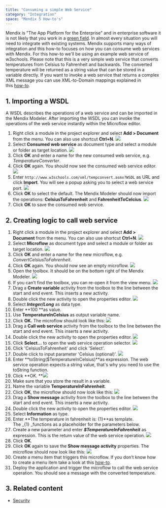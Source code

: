 ```yaml
---
title: "Consuming a simple Web Service"
category: "Integration"
space: "Mendix 5 How-to's"
---
```


Mendix is "The App Platform for the Enterprise" and in enterprise software it is not likely that you work in a [green field](https://en.wikipedia.org/wiki/Greenfield_project). In almost every situation you will need to integrate with existing systems. Mendix supports many ways of integration and this how-to focuses on how you can consume web services with Mendix. For this how-to we'll be using an example web service of w3schools. Please note that this is a very simple web service that converts temperatures from Celsius to Fahrenheit and backwards. The converted temperature will be returned as a string value that can be stored in a variable directly. If you want to invoke a web service that returns a complex XML message you can use XML-to-Domain mappings explained in this [how-to](importing-xml-documents).

## 1\. Importing a WSDL

A WSDL describes the operations of a web service and can be imported in the Mendix Modeler. After importing the WSDL you can invoke the operations of the web service instantly within the Microflow editor.

1.  Right click a module in the project explorer and select **Add > Document** from the menu. You can also use shortcut **Ctrl+N**.
    ![](attachments/7831673/8028244.png)
2.  Select **Consumed web service** as document type and select a module or folder as target location.
    ![](attachments/7831673/8028245.png)
3.  Click **OK** and enter a name for the new consumed web service, e.g. _TemperatureConverter_.
4.  Click **OK** again. You should now see the consumed web service editor.
    ![](attachments/7831673/8028246.png)
5.  Enter `http://www.w3schools.com/xml/tempconvert.asmx?WSDL` as URL and click **Import**. You will see a popup asking you to select a web service port.
    ![](attachments/7831673/17662027.png)
6.  Click **OK** to select the default. The Mendix Modeler should now import the operations: **CelsiusToFahrenheit** and **FahrenheitToCelcius**.
    ![](attachments/7831673/8028247.png)
7.  Click **OK** to save the consumed web service.

## 2\. Creating logic to call web service

1.  Right click a module in the project explorer and select **Add > Document** from the menu. You can also use shortcut **Ctrl+N**.
    ![](attachments/7831673/8028244.png)
2.  Select **Microflow** as document type and select a module or folder as target location.
    ![](attachments/7831673/8028248.png)
3.  Click **OK** and enter a name for the new microflow, e.g. _ConvertCelsiusToFahrenheit_.
4.  Click **OK** again. You should now see an empty microflow.
    ![](attachments/7831673/8028250.png)
5.  Open the toolbox. It should be on the bottom right of the Mendix Modeler.
    ![](attachments/8784287/8946802.png)
6.  If you can't find the toolbox, you can re-open it from the view menu.
    ![](attachments/7831673/8945708.png)
7.  Drag a **Create variable** activity from the toolbox to the line between the start and end event. This inserts a new activity.
8.  Double click the new activity to open the properties editor.
    ![](attachments/7831673/8028251.png)
9.  Select **_Integer/Long_** as data type.
10.  Enter **100 **as value.
11.  Use **TemperatureInCelsius** as output variable name.
12.  Click **OK.** The microflow should look like this:
    ![](attachments/7831673/8028252.png)
13.  Drag a **Call web service** activity from the toolbox to the line between the start and end event. This inserts a new activity.
14.  Double click the new activity to open the properties editor.
    ![](attachments/7831673/8028254.png)
15.  Click **Select...** to open the web service operation selector.
    ![](attachments/7831673/8028255.png)
16.  Click 'CelsiusToFahrenheit' and click 'Select'.
17.  Double click to input parameter 'Celsius (optional)'.
    ![](attachments/7831673/8028256.png)
18.  Enter **toString($TemperatureInCelsius)**as expression. The web service operation expects a string value, that's why you need to use the toString function.
19.  Click **OK.
    **![](attachments/7831673/8028257.png)
20.  Make sure that you store the result in a variable.
21.  Name the variable **TemperatureInFahrenheit**.
22.  Click **OK**, the microflow should now look like this:
    ![](attachments/7831673/8028258.png)
23.  Drag a **Show message** activity from the toolbox to the line between the start and end event. This inserts a new activity.
24.  Double click the new activity to open the properties editor.
    ![](attachments/7831673/8028260.png)
25.  Select **Information** as type.
26.  Enter **The temperature in fahrenheit is: {1}**as template. The _{1} _functions as a placeholder for the parameters below.
27.  Create a new parameter and enter **_$TemperatureInFahrenheit_** as expression. This is the return value of the web service operation.
    ![](attachments/7831673/8028259.png)
28.  Click **OK**.
29.  Click **OK** again to save the **Show message activity** properties. The microflow should now look like this:
    ![](attachments/7831673/8028261.png)
30.  Create a menu item that triggers this microflow. If you don't know how to create a menu item take a look at this [how-to](setting-up-the-navigation-structure).
31.  Deploy the application and trigger the microflow to call the web service operation. You should see a message with the converted temperature.

## 3\. Related content

*   [Security](security)
